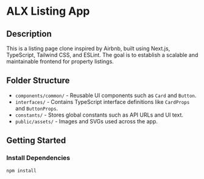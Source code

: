 # ALX Listing App

## Description

This is a listing page clone inspired by Airbnb, built using Next.js, TypeScript, Tailwind CSS, and ESLint. The goal is to establish a scalable and maintainable frontend for property listings.

## Folder Structure

- `components/common/` - Reusable UI components such as `Card` and `Button`.
- `interfaces/` - Contains TypeScript interface definitions like `CardProps` and `ButtonProps`.
- `constants/` - Stores global constants such as API URLs and UI text.
- `public/assets/` - Images and SVGs used across the app.

## Getting Started

### Install Dependencies

```bash
npm install

